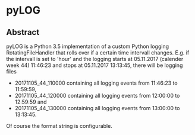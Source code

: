 # pyLOG

## Abstract

pyLOG is a Python 3.5 implementation of a custom Python logging RotatingFileHandler that rolls over if a certain
time intervall changes. E.g. if the intervall is set to 'hour' and the logging starts at 05.11.2017
(calender week 44) 11:46:23 and stops at 05.11.2017 13:13:45, there will be logging files
* 20171105_44_110000 containing all logging events from 11:46:23 to 11:59:59,
* 20171105_44_120000 containing all logging events from 12:00:00 to 12:59:59 and
* 20171105_44_130000 containing all logging events from 13:00:00 to 13:13:45.

Of course the format string is configurable.
